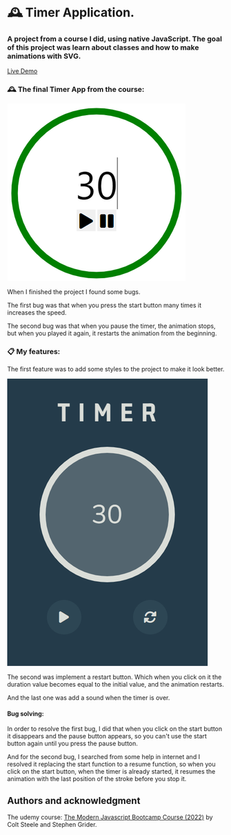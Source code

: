 # 🕰 Timer Application.

### A project from a course I did, using native JavaScript. The goal of this project was learn about classes and how to make animations with SVG.

[Live Demo](https://tmsbenitez.github.io/timer-app/)

### 🕰 The final Timer App from the course:

![timer before changes](github/timer-before.png)

When I finished the project I found some bugs.

The first bug was that when you press the start button many times it increases the speed.

The second bug was that when you pause the timer, the animation stops, but when you played it again, it restarts the animation from the beginning.

### 📋 My features:

The first feature was to add some styles to the project to make it look better.

![timer after changes](github/timer-after.png)

The second was implement a restart button. Which when you click on it the duration value becomes equal to the initial value, and the animation restarts.

And the last one was add a sound when the timer is over.

#### Bug solving:

In order to resolve the first bug, I did that when you click on the start button it disappears and the pause button appears, so you can't use the start button again until you press the pause button.

And for the second bug, I searched from some help in internet and I resolved it replacing the start function to a resume function, so when you click on the start button, when the timer is already started, it resumes the animation with the last position of the stroke before you stop it.

## Authors and acknowledgment

The udemy course: [The Modern Javascript Bootcamp Course (2022)](https://www.udemy.com/course/javascript-beginners-complete-tutorial/) by Colt Steele and Stephen Grider.
